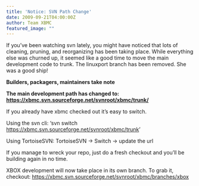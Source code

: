 ```yaml
---
title: 'Notice: SVN Path Change'
date: 2009-09-21T04:00:00Z
author: Team XBMC
featured_image: ""
---
```

If you’ve been watching svn lately, you might have noticed that lots of cleaning, pruning, and reorganizing has been taking place. While everything else was churned up, it seemed like a good time to move the main development code to trunk. The linuxport branch has been removed. She was a good ship!

 **Builders, packagers, maintainers take note** 

 **The main development path has changed to: <https://xbmc.svn.sourceforge.net/svnroot/xbmc/trunk/>**

 If you already have xbmc checked out it’s easy to switch.

 Using the svn cli: ‘svn switch <https://xbmc.svn.sourceforge.net/svnroot/xbmc/trunk>’

 Using TortoiseSVN: TortoiseSVN -\> Switch -\> update the url

 If you manage to wreck your repo, just do a fresh checkout and you’ll be building again in no time.

 XBOX development will now take place in its own branch. To grab it, checkout: <https://xbmc.svn.sourceforge.net/svnroot/xbmc/branches/xbox>

 